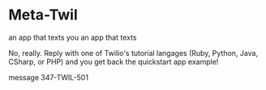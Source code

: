 Meta-Twil
=========

an app that texts you an app that texts

No, really. Reply with one of Twilio's tutorial langages (Ruby, Python, Java, CSharp, or PHP) and you get back the quickstart app example!

message 347-TWIL-501
